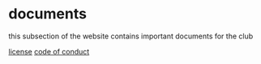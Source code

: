 # documents
this subsection of the website contains important documents for the club

[license](./license.html)
[code of conduct](./code-of-conduct.html)
